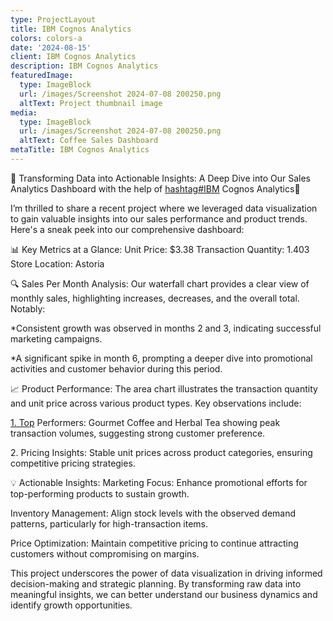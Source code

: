 ```yaml
---
type: ProjectLayout
title: IBM Cognos Analytics
colors: colors-a
date: '2024-08-15'
client: IBM Cognos Analytics
description: IBM Cognos Analytics
featuredImage:
  type: ImageBlock
  url: /images/Screenshot 2024-07-08 200250.png
  altText: Project thumbnail image
media:
  type: ImageBlock
  url: /images/Screenshot 2024-07-08 200250.png
  altText: Coffee Sales Dashboard
metaTitle: IBM Cognos Analytics
---
```

🚀 Transforming Data into Actionable Insights: A Deep Dive into Our Sales Analytics Dashboard with the help of [hashtag#IBM](https://www.linkedin.com/feed/hashtag/?keywords=ibm\&highlightedUpdateUrns=urn%3Ali%3Aactivity%3A7215679847849680896) Cognos Analytics🚀

I’m thrilled to share a recent project where we leveraged data visualization to gain valuable insights into our sales performance and product trends. Here's a sneak peek into our comprehensive dashboard:

📊 Key Metrics at a Glance:
Unit Price: $3.38
Transaction Quantity: 1.403
Store Location: Astoria

🔍 Sales Per Month Analysis: Our waterfall chart provides a clear view of monthly sales, highlighting increases, decreases, and the overall total. Notably:

\*Consistent growth was observed in months 2 and 3, indicating successful marketing campaigns.

\*A significant spike in month 6, prompting a deeper dive into promotional activities and customer behavior during this period.

📈 Product Performance: The area chart illustrates the transaction quantity and unit price across various product types. Key observations include:

[1. Top](http://1.top/) Performers: Gourmet Coffee and Herbal Tea showing peak transaction volumes, suggesting strong customer preference.

2\. Pricing Insights: Stable unit prices across product categories, ensuring competitive pricing strategies.

💡 Actionable Insights:
Marketing Focus: Enhance promotional efforts for top-performing products to sustain growth.

Inventory Management: Align stock levels with the observed demand patterns, particularly for high-transaction items.

Price Optimization: Maintain competitive pricing to continue attracting customers without compromising on margins.

This project underscores the power of data visualization in driving informed decision-making and strategic planning. By transforming raw data into meaningful insights, we can better understand our business dynamics and identify growth opportunities.

